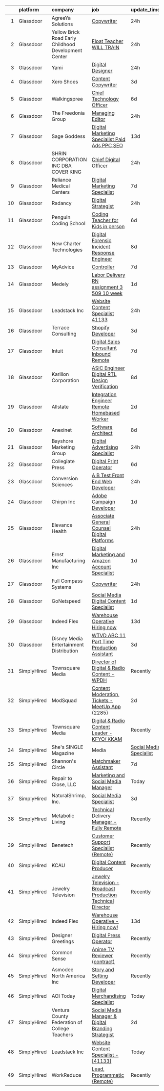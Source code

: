 

|    | platform    | company                                              | job                                                                                                                                                                                                                                                                                                                                                                                                                                                                                                                                                                                                                                                                                                                                                                                                                                                                                                                                                                                                                                                                                                                                                                                                                                                                                                                                                                                                                                                                                                                                                                                                    | update_time   | location             |
|---:|:------------|:-----------------------------------------------------|:-------------------------------------------------------------------------------------------------------------------------------------------------------------------------------------------------------------------------------------------------------------------------------------------------------------------------------------------------------------------------------------------------------------------------------------------------------------------------------------------------------------------------------------------------------------------------------------------------------------------------------------------------------------------------------------------------------------------------------------------------------------------------------------------------------------------------------------------------------------------------------------------------------------------------------------------------------------------------------------------------------------------------------------------------------------------------------------------------------------------------------------------------------------------------------------------------------------------------------------------------------------------------------------------------------------------------------------------------------------------------------------------------------------------------------------------------------------------------------------------------------------------------------------------------------------------------------------------------------|:--------------|:---------------------|
|  1 | Glassdoor   | AgreeYa Solutions                                    | [Copywriter](https://www.glassdoor.com/partner/jobListing.htm?pos=121&ao=1110586&s=58&guid=00000182fd080f789c04bc73ea49ed1b&src=GD_JOB_AD&t=SR&vt=w&ea=1&cs=1_a0425ba8&cb=1662102540747&jobListingId=1008111985196&cpc=8795CF9063CD573D&jrtk=3-0-1gbugg3u4is39801-1gbugg3uni7kr800-bfc1e4d6ce23bd53--6NYlbfkN0Dwb_YIohz4zuU9-hizYTxpAJ9-qZQvsILXUPhgrrTAx2aTkX-g9zvZBk5TzOEmmnX8Rd6ck_gMO2Q5zhTPoN0Vu-Dgd5oyN3LeoCgJ56DNqzBm2J16cpcI3ZksDxOUnHbL7am8lTuwCn9WvP7J_ziuGwDM9gBWAPiSFSI8yLo_i8CFrHRUvRQvBz-irOv2MrDqtI3Xnfyvk8sJx6uA7v-5VAzY3iKfmkBp0cwnqVXeg4EtzfnwIqbFZwI85bnxXkgE4bzsJkp9E7YjhD6n4mOAUgTGM6U9Z_Y7Oe5f14MXNrqCpf-PkHMc0G_Q-5BNw7lReNkjXTauNTPjEhe-fjGa8DdSaHKkK3LlilfuBV6GyLQd8wmg4JUFR-lBiS7T2svHlbI3adBd7GOj9aCmpaJjsNAwS4LQJ-EEnxSLVKxg8VGy3glGNABgw7ENORbTWKhMtR_ugVO359_IpMEZTEJoroyvNoo85iZRtr1HH_MyzuBN8bWaQyXEvyHpnzmoeC-0XJ26UQsrEA%3D%3D)                                                                                                                                                                                                                                                                                                                                                                                                                                                                                                                                                                                                                                                                                                                                      | 24h           | Remote               |
|  2 | Glassdoor   | Yellow Brick Road Early Childhood Development Center | [Float Teacher   WILL TRAIN](https://www.glassdoor.com/partner/jobListing.htm?pos=124&ao=1110586&s=58&guid=00000182fd080f789c04bc73ea49ed1b&src=GD_JOB_AD&t=SR&vt=w&ea=1&cs=1_eb7be7c5&cb=1662102540747&jobListingId=1008112036753&cpc=85DB4C1C8FC4A2A3&jrtk=3-0-1gbugg3u4is39801-1gbugg3uni7kr800-a6b8eeb5c04bc014--6NYlbfkN0By894bYVAw3DJzQQDPgRjK5Y_hEQFS4SfYbfsAwMxwifQX75rRzw6udNakydwDPooslKe5GKpcZSGFdE8b3TvKtoaxaYqnrtSutoLMiI_1aJfshiMK6f0TZssjfrepMFxpRdOqjc3EfHgjP0lAUz5Yrsh7EobPAli7G3ZIvfFEJwUkRgz8cUtQ0kH85J3CAVEmfl1j6E1x_7W6DLx-TnRf7SRyIPv3cFdfQmkYQpGSYCUBr02kwMROefF7g4krlZfz_ICXj1FMNDBrC0YwGV2Bff8JNo1VfxavayVsn585G8pSQut_N_psTRqnShhwDxA0viG1xxef40ZK6l6FMi10fSFjEkgd8WI-xzuAoCDlrYX0rWfI-i1NwY_4z2lKXbJvS-ooMZjVblrXAzNwr_NTBA2MQUBTM4TaliIdgS1dlotJCAxjft1I9c3ptFBXu2Rf_-ZyukKzoBdp9BQJTugi_gjE4A-jSWuGXXLjVaFXs9Xm2FiLyq6ZCwdGRIz-aZRDq3EdWPvn3w%3D%3D)                                                                                                                                                                                                                                                                                                                                                                                                                                                                                                                                                                                                                                                                                                                      | 24h           | Plymouth, MN         |
|  3 | Glassdoor   | Yami                                                 | [Digital Designer](https://www.glassdoor.com/partner/jobListing.htm?pos=115&ao=1110586&s=58&guid=00000182fd080f789c04bc73ea49ed1b&src=GD_JOB_AD&t=SR&vt=w&ea=1&cs=1_315a5521&cb=1662102540746&jobListingId=1008111863173&cpc=F793441F64F6F721&jrtk=3-0-1gbugg3u4is39801-1gbugg3uni7kr800-8302dfe21c891ddb--6NYlbfkN0DsBOlmEAMqZtav1V1WKZO3RUElpafjggtWvxyDQ3xFSqf_F-uFbbl6KeHhRc4y2_l72vxkcXTsGFZuAmmB5B9yHiRDJu8FUBV7ALFcyQZlqaMtQa6r5N0m8N7Yf-49t9kofJq-UvXumNUaGmn4LoU8N-LcHLqocpbXXWthDyIx0G2u5HKDm5Uxy_QRDWCsAuLm25IAQbZtDg3H9SinPwJyDFEX21fjxWWcXBHHSFt3QzZt-UBXH_nLl-JEMsUwxEy-P8bFq4iJ4sQs4UoFcOmDnEmXOkxhNQq11kl_uVAHiPnVKTO8h9EAWKQLK6LDILUavCGzUyoHk7vQVB85TrPhkQuHTh5_agjJXcy_fPdAi7mCv9svjYE8lU1ncahhuXQNdAZIJh8AeDTkOqnQSQMflfmO9CJbFL788nBk6qw1rDoUkCm6KvVtw_0Sy6gtDX8ljvZgEP_5_qlm2t64De5SlaoMMbxMChAi0LF1KfaDGaOqh7moVfjhH945YW7NcFoOlG5QVpF0qQ%3D%3D)                                                                                                                                                                                                                                                                                                                                                                                                                                                                                                                                                                                                                                                                                                                                | 24h           | Brea, CA             |
|  4 | Glassdoor   | Xero Shoes                                           | [Content Copywriter](https://www.glassdoor.com/partner/jobListing.htm?pos=114&ao=1110586&s=58&guid=00000182fd080f789c04bc73ea49ed1b&src=GD_JOB_AD&t=SR&vt=w&ea=1&cs=1_d4876843&cb=1662102540746&jobListingId=1008100981356&cpc=55FC80EBF760BBE8&jrtk=3-0-1gbugg3u4is39801-1gbugg3uni7kr800-2e8931fcb8c85bf3--6NYlbfkN0DzynapvrCObED1EqteACv0p0CMWqlGToqUPIkEagEWSJjXCKhuoP4RUKWph9_SIz0NS_Y-1E56FL6Hqm-N9axftRSr6TNv8hz7IVsPzDffopyuAd9jnvIKmrEtKzDpmJPjAobCGQWhoGN9YY0C4mhVouKMYS6HC_KV8rYrV45GrvTGLSePUOhq2uwZohN8961kAuQCsZFGo5a4twAe92iPJK_qhrwkw8tt8yrxIzkYb99fMTrqxprDicl6etXfJj9hInzxBY85FcniCQPiyRYGRg8XxZ4W3YlGz6RkmyZ_FpZToPn5WQRP7ZaM8fcpZuab1uunUBLg2jW2QgCq3hjE2_Ye0Kq4OVkhj9dWzJFsrcBs9UqhboaxO9DhHhQuws-xCCglXHh0RrPFL8cQt-TVAeZI6tXtnFDL6zupGEl0IwUeTl679BacEm1NumyuHRhrOFVkL-ytH4vAcDc3786ZddGGyiKyI_9LbkNii4Fc694jk7P_jbjn1N_nPZHGtwI%3D)                                                                                                                                                                                                                                                                                                                                                                                                                                                                                                                                                                                                                                                                                                                                            | 3d            | Broomfield, CO       |
|  5 | Glassdoor   | Walkingspree                                         | [Chief Technology Officer](https://www.glassdoor.com/partner/jobListing.htm?pos=129&ao=1110586&s=58&guid=00000182fd080f789c04bc73ea49ed1b&src=GD_JOB_AD&t=SR&vt=w&ea=1&cs=1_9a65e042&cb=1662102540748&jobListingId=1008097427704&cpc=92BEE8AC7E71C1CB&jrtk=3-0-1gbugg3u4is39801-1gbugg3uni7kr800-ed5b6f73a6f997b5--6NYlbfkN0DELqFn6ZfFqS5tNg1I3NXpWOpMQrFl_SMbeb9p1pHmisUeHEhK_8267fZY4yR1HIP6wLUmi5k81d8KDAp46eEZeVilXpo23PU5_N_2k-8qHeUYcz-F5Ib7zzLYWqZl-8Df_TFjifBuKdoAUPHerG5GCkfMsdzUf6GCqafBITwGzqVl42IJQTfaSQGAHSa1jqaONK6GD1-ZX7u1rYkg5BqaLXjT7VDuGrFxoW9pcx_wrVv5PTpngv8xIO2a_b81fFekHjp4nx-CIJ_P6dkUHMw4T3WfaJYE6cLWHoqcaBYLOmAl10CI_dk48q1Z8Kgc56rinjKtikpREp-R84tU49WeVs82dAmUCXd4ugoNllkNEg4sEvwTOBCZ4zqfdFSGWyMq7CLJqHa74lJtsOJbkspJ9Rs4qzcq4MrfJlpMfOy4ze52Xwxx2qY9gG2pBPOUk3Fg6CNJis7WcQLGHA7YTAzyo78NRY93WnQZFIkVxLUIKqMUTnbi9DK3SebT8LZQE1hHSMf2DU4XfQ%3D%3D)                                                                                                                                                                                                                                                                                                                                                                                                                                                                                                                                                                                                                                                                                                                        | 6d            | Remote               |
|  6 | Glassdoor   | The Freedonia Group                                  | [Managing Editor](https://www.glassdoor.com/partner/jobListing.htm?pos=117&ao=1110586&s=58&guid=00000182fd080f789c04bc73ea49ed1b&src=GD_JOB_AD&t=SR&vt=w&ea=1&cs=1_17cc8d65&cb=1662102540746&jobListingId=1008110154894&cpc=6A22310A23505C64&jrtk=3-0-1gbugg3u4is39801-1gbugg3uni7kr800-2469ed448799b544--6NYlbfkN0Boiy5u7070AHdCi2IBh6tESCDGV4H_QAF5sEE_4mvsTNDiAYJ02W-E68FrKXeTpfvkRLgBU6X6c4ITGxooWmas_ZRmlArpCzC-dh8lKHw08xRPHDAmPScURmMRN3FyaVvrlxqbUl2e-i_t_1kDAmq5qYdOFScCbz2uLRY-Ia9Whb50dS-8N2GfMGGoAqZtw44NVH5RuOCD8wd5GCqjlBr7ZTk_ILSJIaYda0yqP5WMftHHdwAspLL3S8AXcQkoQmtOMiU2aghdzlMBYTfJgt4wnOgkFfpD5vCj89sKZuKo8SGJTMjptZVsDr5ggkEPJoi6jQRfQUoLjZ5kTbl5qJR9p9SiEWkkFRfLJ65dX38b5CC_ziTzgPkkCf8q0dZf531e0buKxGL2rOLdYL_jNjtw-MM2wIPi-V05R4Ei-bOGbvr32SCFcvHU4DlUZ-cQwVRIvAb7xA2KY2fKU3G7fYKZ1vN06yjqW6BE2x-DYFxHOK6S3WLDEnyjT7h4Bkfgyw0%3D)                                                                                                                                                                                                                                                                                                                                                                                                                                                                                                                                                                                                                                                                                                                                               | 24h           | Remote               |
|  7 | Glassdoor   | Sage Goddess                                         | [Digital Marketing Specialist  Paid Ads  PPC   SEO ](https://www.glassdoor.com/partner/jobListing.htm?pos=119&ao=1110586&s=58&guid=00000182fd080f789c04bc73ea49ed1b&src=GD_JOB_AD&t=SR&vt=w&ea=1&cs=1_2b43a4cd&cb=1662102540747&jobListingId=1008081485276&cpc=B576E40E3A51D23B&jrtk=3-0-1gbugg3u4is39801-1gbugg3uni7kr800-c4c155eb5b43f972--6NYlbfkN0BBGG9LMNqL16EzDx9S3nKk4b6IwprgSJginr0DZD_oW5yEAmn-tqn_TBC8a3Capv_BTU2ewMxeEz_INSIr_8pVBDIxhPBXR7NB5vTlQgtbdpaj_DghusF1Uk1m_WVaQ-_sF6AdV652fbnU5tqHzJTCUPS0CvLKMSW1VTif_phVFsYMlZqJQ9ITtWLezfREZaZ4RrbP_bd24VutTy0Iql_hVwGjOL_F8itZrgFGt1_W1o2U4cTuaL1PwmXHWDdB4H2e4wqpM_3rpA4GGpgAjVCzbrMBbQTYP8kNWp8ElFstDXd5a4h-9tJvEINbWn-bI2rjuCcDibaeS0i1vytlxxde9g5AqS5jAeROQyeuP-eDm5SUyeZQu0G0jwxYG4fJ-XoYLTBpiKJEr2Zx0ei_kt4zD_SBcM4J1IxKuFLpZlcNXcq0o4fB2qtrXa5GWzNUElVKM1f2OAk8_tVNKSBA2rXltYl8lvwDvVb7m1aXpFc2hBzb4fX9TWc9fNfoUcyGi6szaVZKzx6ddV_TVDOJFM9GXc245O6B5poCCGd4nZCuUg%3D%3D)                                                                                                                                                                                                                                                                                                                                                                                                                                                                                                                                                                                                                                                              | 13d           | Los Angeles, CA      |
|  8 | Glassdoor   | SHRIN CORPORATION INC DBA COVER KING                 | [Chief Digital Officer](https://www.glassdoor.com/partner/jobListing.htm?pos=123&ao=1110586&s=58&guid=00000182fd080f789c04bc73ea49ed1b&src=GD_JOB_AD&t=SR&vt=w&ea=1&cs=1_971f1010&cb=1662102540747&jobListingId=1008111172686&cpc=B576E40E3A51D23B&jrtk=3-0-1gbugg3u4is39801-1gbugg3uni7kr800-b4367db80201a7a2--6NYlbfkN0BHIfC1zsKGIu0R3teaIu8liT7fbRNLaQeDQfcPJweUKxynNxS1I3QAM6jCCHyGkAQHu0Vc41QEMgKfqE0TEt7HAzKhdJfdWP7oBcHhmT40mFUcmC_codDryQSqgvOSeuthu3-R2xEGvVjo8YNHfBWMEaD8YcQh_W5jtN0kg_lZOU6Nm7D_YpWUM_DCbi8fsMtxhgEGJkrlLDaxajtVDuFQ6BHhaCVP6QoeKyqCY3g6g7rgXpkuj2U7wLvF3YW074QvMerglrzbpIIfnnyp4OqJZMk4gJjXu4wx5-m0K9HT7DeZ1UuEVJGVbzMP91Sw9UeQcVXNKzHzfdCyhK65AmFMkODhtqkIpRC45j4Ua4T2ab4MB-FUnC3_UMJuQQfw4yTJtsAh2r56c7gPlwvPhQGIy09b_8VChU5BiykTfZVyoTWVHma8SOLwnIdNupMzUUDtuBpgg4yk_fhvHr7vL8SPat71IoR7iEfN0x2dG2xdzSJAaWGNWpME-BYdXN_ZYVnk-ZrEGM5Nxw%3D%3D)                                                                                                                                                                                                                                                                                                                                                                                                                                                                                                                                                                                                                                                                                                                           | 24h           | Anaheim, CA          |
|  9 | Glassdoor   | Reliance Medical Centers                             | [Digital Marketing Specialist](https://www.glassdoor.com/partner/jobListing.htm?pos=103&ao=1110586&s=58&guid=00000182fd080f789c04bc73ea49ed1b&src=GD_JOB_AD&t=SR&vt=w&cs=1_8cd54815&cb=1662102540744&jobListingId=1008094073796&cpc=659D999B9DA47B31&jrtk=3-0-1gbugg3u4is39801-1gbugg3uni7kr800-940f9dd6b9674897--6NYlbfkN0BLyXcTlWxUxQOk_XmjG2afIvtkRk6viKwdaBPwoo2AagVLE355JI5PdGUS83DhclMJ2JzSJe1Blii09WeV6f9sDbAmAPHuU9SELpqPXURxdZrNOMU9Jr3NbMMjYvzblkIAUsf9HQOmp1bVoLN0xAKMjz_pJQhH9fd2Gbs0Ee97yYA2ZlxzxB43iWtHwAE8bITbCUMrZfujD2CoDjfwi7oB9mOm2JSoij0P4WQYb-l2j6sR_l-WRutbxToYH8sLcSiqZlQ1j0s_WimO628sxMldx-K3dyuk_n7GurM-V94FbCA1MLK-r9HgQsQEnXH3-IpWQWTZif8JP3iSFlY8Knu_mZKL5BeBOxDj1MRof-HgW-rXzZU38m8lR7dEtfyClJWUH5jliI0nGEJVwWY8UDo1MSRxkvGrL0yMhw-pZoEmMFOQMuM35CXQCqFjjVP_Xw0JIlg3a7ZEn4IDsfztQbD6KblWqfkGeLaFyUn9d1o9zuUhxfIz9uMEJndPCtbh4vFmlngazRPMmt13TySYLnGP)                                                                                                                                                                                                                                                                                                                                                                                                                                                                                                                                                                                                                                                                                                                     | 7d            | Lakeland, FL         |
| 10 | Glassdoor   | Radancy                                              | [Digital Strategist](https://www.glassdoor.com/partner/jobListing.htm?pos=106&ao=1110586&s=58&guid=00000182fd080f789c04bc73ea49ed1b&src=GD_JOB_AD&t=SR&vt=w&cs=1_f756c78c&cb=1662102540745&jobListingId=1008111257332&cpc=66EACBD3E279A8FF&jrtk=3-0-1gbugg3u4is39801-1gbugg3uni7kr800-a54ab73acdceee37--6NYlbfkN0BmBivckoKIwb-7nkAIiT2NR1int7Qkje2fhghJUHqGcB2ippwtuDGZNOkv9I1xZQTHepmxzy1NcyUcTuVpnx0kJwIjzI_DeSMEHNoZJKDE4RnY78szV8Nl41B2QfAXkD-JY4gtvCqIL4x2kdqugOgmDXv0ghmLfOqIeKbhzhI4w1bmosP8-DIvC_bxK3RRppxnwT4ttWkx9ggERzMrSeAJjSmw6SPx9af-CxwG-KpXnotLJmzZYfzql9aQuXuQC3yZSDTDSpdJ8EiZDZspAd4x2hp1hB0lOKMxh4z3-8UDptxuWoKYimG7S1BSJ9RdCNImO-IG7uN25QyWQDpWKTbYfAuQgWfbHtak9yRw6Dz92d3CRyLQFHB3yyokkCZNAof7-g_aBmVGeclOBtXV5V7HIL3ayRdDOUhNisFUmA8QipwxPI8KYvW_6BilnepREzYpYo3LttcR2g%3D%3D)                                                                                                                                                                                                                                                                                                                                                                                                                                                                                                                                                                                                                                                                                                                                                                                                   | 24h           | Chicago, IL          |
| 11 | Glassdoor   | Penguin Coding School                                | [Coding Teacher for Kids  in person ](https://www.glassdoor.com/partner/jobListing.htm?pos=110&ao=1110586&s=58&guid=00000182fd080f789c04bc73ea49ed1b&src=GD_JOB_AD&t=SR&vt=w&ea=1&cs=1_47ab7bf9&cb=1662102540745&jobListingId=1008097474273&cpc=7914D502DECE078E&jrtk=3-0-1gbugg3u4is39801-1gbugg3uni7kr800-6ef49b981efecd57--6NYlbfkN0AmS8dnuKjqksGi4V8cvfghiD98IhyB29TSueyfKOebNYELs5Iuxlm98st8uZwfFlwwH4XccqPctYWk49EGj6qKew00Q6nD51hllGSAjhIkiIUhoCo0fKq-bKKIGE8CtGU9XMCoO3kCGClMaZ25ONRTfzMP05wO8pfJwdlbh1SEaqkJCz2SQ3IJ7s08QF0SHvsSNvuIA65orNXOdCCTeZXlxA312s6BnkgjVt71PyqMH9kQhsP3B-1W4TKMRzC5-AqoeYep6gPShjsW6Or2mkTXZi5hkoH6d4QMx7-VwbjO8CM60tpxC0jVpypPbSZOnv59bbRFFLLZOGAVZiHw6sVovaJTQRKJ7uZ_kRRWV2gc9h0zAgtT6JxdpVpjFv2mPkHbRTHZ7hDeVTTEcA1cCbBeIJRbz8wyxRNT5p6Opl0-CW4TW6GsqSUyVQhHQxNFX_PSphHi8-NnvWsLmtDjFn1ur3lHwyiCFCE3a0ZU2cgdVrU-tCXRmKhrw1NmHaxgbf5RUujOu5wjXg%3D%3D)                                                                                                                                                                                                                                                                                                                                                                                                                                                                                                                                                                                                                                                                                                             | 6d            | Lexington, MA        |
| 12 | Glassdoor   | New Charter Technologies                             | [Digital Forensic Incident Response Engineer](https://www.glassdoor.com/partner/jobListing.htm?pos=113&ao=1110586&s=58&guid=00000182fd080f789c04bc73ea49ed1b&src=GD_JOB_AD&t=SR&vt=w&ea=1&cs=1_ff5b048b&cb=1662102540746&jobListingId=1008091319406&cpc=14D5209370AEC984&jrtk=3-0-1gbugg3u4is39801-1gbugg3uni7kr800-6aa5906be0f8f624--6NYlbfkN0DeXU0vMxLyKhfauY-dgUBa_3v1DHLtGGo4EP_Dl8CiYxWmGmi2SrY37XIIiQl75TKZbmZ4Mh0xQFpR1fxCa6CQh_S75r4gZDoE6e6XijUVOxzRt6_tXqRiQpJr2ta1ZFZa6zqYTw5J5qMtm38dBBTLurZxyWHq4ASPp9I1gaofBSnzg-GtfE7yv00iLvPY-3jAslfUGMGP4xCvBs4qrhrfR7KyH-z6QRldJezkIlDdWWdmirFQbA1BmL_0utr8ECrbmkMJr2PV3ki4mEVFMWW177-ZQau_iS4XstBcPI8GlgRJtQIjkC3wfTL11cA83nFpgZdOz3xb4piBzxmj3mfqDp4QQac6jrL6lPtRj6KMOwQB8ZumLJBi8gn91u3IL-xByZQv7krrx-4zv7lFBX_btrwMXTOFS7Gm5Y3wZBHwhuAN5y1xyQlbquU7kXsAhzV0nMrvaUoc7iDSHtRb2IDhi6RAMmoEokxxiZuSLm1FjHhLZZKSB10eQLPNFfiy5u40IssWirzcdMtl7dbKrfCGe-4CxsR2kOJqz1qV_DSivQ%3D%3D)                                                                                                                                                                                                                                                                                                                                                                                                                                                                                                                                                                                                                                                                     | 8d            | Remote               |
| 13 | Glassdoor   | MyAdvice                                             | [Controller](https://www.glassdoor.com/partner/jobListing.htm?pos=108&ao=1110586&s=58&guid=00000182fd080f789c04bc73ea49ed1b&src=GD_JOB_AD&t=SR&vt=w&cs=1_b90ebb3d&cb=1662102540745&jobListingId=1008095486836&cpc=AED165184C5D3F86&jrtk=3-0-1gbugg3u4is39801-1gbugg3uni7kr800-3ffa909b288a8952--6NYlbfkN0CgBgcxuOwrlzWFp0xvOgllyDb1Hw7UsKEX_IsXppgvM9lzgxOvnbVv6_b-D3vIoX7PjMp27YoELY4U8S4AE4L8Je7_QZNDML5K9Xdrxk0FONcDwO4Q30aSxu6Bk28RVDpKuX2nh8T82NFS0zdE0oUTqTpTX6Xd4cjDMPP41Zgkm2Wv2SHi-JIBIDj7Y_hNKnb0_MRAsMNHRGj0SYRdOzrBsHP4iPNSYw-TMQrvIzDtikccyWOOnIUjTSvYV9Uy4GeGuNSmyjpBB_2bCozWbn-_itZIxaYWYDiofF5IZBxHMwQkFnqbnv33xJIE12WoPnnBLW30LeUlIu-UCXVd-cyFsIv7Ti7OTAVw9Z6OQKhwGNhW4N8JOZJBzAo1f7BTBaBVq0qHN9Wo7yj5rO-5s7AILBtntR1BJhf4uYU6bODsrR0mWjX42n74yrt5w24BO7Y%3D)                                                                                                                                                                                                                                                                                                                                                                                                                                                                                                                                                                                                                                                                                                                                                                                                                         | 7d            | Lehi, UT             |
| 14 | Glassdoor   | Medely                                               | [Labor   Delivery RN assignment  3 509 10 week](https://www.glassdoor.com/partner/jobListing.htm?pos=122&ao=1110586&s=58&guid=00000182fd080f789c04bc73ea49ed1b&src=GD_JOB_AD&t=SR&vt=w&cs=1_6f1dcb4f&cb=1662102540747&jobListingId=1008105600563&cpc=49EF9B0E24065819&jrtk=3-0-1gbugg3u4is39801-1gbugg3uni7kr800-83de9cffd37ecd61--6NYlbfkN0ACukSxGF2_NdOysT3aMhAHK4WO_w6Vhqdnkws-TCRQWeOK3HTnaMPZLV4N5O0ymZMdrrTKFDfj9CGWujqXQl9NloozhdAViej08fxj9iloUALyiXzDv2ctmhEnBuWJmgyUtS8o5LJwNIrIvRn152wo2bhEEZQ3orThFRHi__Vo_0KvNiYAznvfHSMqCanAOZzb3yL2EV-qqvwiLZ0wXk1gHbW1XgvTP8zSye81wl7HeriZo0nA96ojXy-CejbPDtPTyszvjW52eCs8vOsXjaj94fRqrR4-E71zmstiO2DP9OkfFpC0RHdnY_s3ZIkVSX66IaO9wofVHsZq1lPSMhYjIl-SHSpmhlprQ1q_crIwH69uceObAJxKKvQYUqNlnupm66O8VE8lGUK9WA7r89kaRszIJ_TAD6QbRhrO4EorPHygrjYLmu__L80A3oaDWRC8xxBtz49oMwug5bI21WgcnyvG1tfiPRKV_po1FwC2VRV0bT2-7Kprk7yY3A0HSbMLV3CvQwfQ2O3CXA3q9LnlrwZLLvEg1DgaSvF7x46lMKoJN7mtwCrC)                                                                                                                                                                                                                                                                                                                                                                                                                                                                                                                                                                                                                                                                    | 1d            | Mission Viejo, CA    |
| 15 | Glassdoor   | Leadstack Inc                                        | [Website Content Specialist    41133 ](https://www.glassdoor.com/partner/jobListing.htm?pos=130&ao=1110586&s=58&guid=00000182fd080f789c04bc73ea49ed1b&src=GD_JOB_AD&t=SR&vt=w&ea=1&cs=1_fce742ab&cb=1662102540748&jobListingId=1008112067662&cpc=AC285F3A3ECA6BB0&jrtk=3-0-1gbugg3u4is39801-1gbugg3uni7kr800-3493d7e12e043554--6NYlbfkN0AN1DXOJ3XjvJpsorCLbwBX67_Zmbno95PICvIB5GJH13XHFuyYrum6AmNcT9_RMPP_SoGP3YnB7plU5Veb58HqAvZikM-_mVT3uxGYfoeMgIupBYp2CiswyGUqkIYTNdfNtJAeZaLJ4fLxgbqDxMivlBcw-PO6Zr8Kt4kdmF_IsfbNedMGiG1HXXrswvGUVRs8_k3ySMmVauFoXEF2gX1DpBToe9gyoQm5QYdUVB69zajfqx0tKRa0OiMS057sVU8iA-wqPcltq-ucjkMBogrz8TYtkcMHn-yArYwXFANPf9VtUdlXN_dtdYSK9TY06ZkBXBCNxCpTM2qD2jY1qPUi8EQUBeSp6904cVJHtH3_AfZOKQn0wZVQoGNNthHf5rSE1hr0jAsL4hb-ps8jpjKc3fYB8sn7RQb5W4s6DgZeBRpLxenNeOUOpR9hXhDegQUOb6GjoXdNoyScgH5w127VNOlBQCuyU2YPj8JQEv91_fuK1q5Uu5qEXZJ0F9nCVuQ%3D)                                                                                                                                                                                                                                                                                                                                                                                                                                                                                                                                                                                                                                                                                                                          | 24h           | Remote               |
| 16 | Glassdoor   | Terrace Consulting                                   | [Shopify Developer](https://www.glassdoor.com/partner/jobListing.htm?pos=112&ao=1110586&s=58&guid=00000182fd080f789c04bc73ea49ed1b&src=GD_JOB_AD&t=SR&vt=w&ea=1&cs=1_898bf6ef&cb=1662102540746&jobListingId=1008101721092&cpc=DFCAFF9DFE7B86C3&jrtk=3-0-1gbugg3u4is39801-1gbugg3uni7kr800-9f29e0d3a1872182--6NYlbfkN0DiwaVD3HiDYB5250xOpg-Chrdpscpx_0ux8G7tjQr9ZW7ZRarYWVvWdWz6VODf_1VYyeIjCJXzPYyagJjeNMgXvSPMkGy5xPvCVxvFHbBpWpAuatX2WgenRMHZdvfRrOXErWNmRHNKK4oxsTOiyeCeMpXp6RcH5eC5V3s3utmEfvTgF5XJaxtX6dIVD04Lhv_031BoViMjZCWa9Mca41STZExsmrlCOyD0zxMuBg8k9WT5NpMPGLxG1fMrki-kbBJ4noLAqE4va6yzHiP2wNQDoKeLYmQJy07Ak4YqoVijy_qi4pO6wjGzcMz9SGKGk1NAPTbql4KDTqxvQFEUnCXABLoYuT001aj0YwvveXHI98pjpd8HA5_KEwwBSilEpBOb8XuSffdX0f64Kezvas5VrJpABCWwqmVMtrODaMNtLMhHan4de43AN4fOb8RjDAct8bCSHJCtbHOTUZhgcDZ-IqOIB_KgudelcxOK_2rdDm5dV4-FcC2m)                                                                                                                                                                                                                                                                                                                                                                                                                                                                                                                                                                                                                                                                                                                                                           | 3d            | Remote               |
| 17 | Glassdoor   | Intuit                                               | [Digital Sales Consultant  Inbound  Remote ](https://www.glassdoor.com/partner/jobListing.htm?pos=127&ao=1110586&s=58&guid=00000182fd080f789c04bc73ea49ed1b&src=GD_JOB_AD&t=SR&vt=w&cs=1_545438ca&cb=1662102540747&jobListingId=1008093966366&cpc=C17E88BEEFAF6676&jrtk=3-0-1gbugg3u4is39801-1gbugg3uni7kr800-f3a6125b6a6f09f4--6NYlbfkN0ClvsRMZZYbWkncYKklQZhomgGvtzxN2NDL0Yep_oEtFRDJoE2vltud_ilHEvzkHq3uc3pbI1sweSv51ZXWDFNl1gTqNensBfGNP_B0x-BS9hUmIIT_BS7lfFZ368wfvLigs5JRFYteya1bNOLYgqg96JNWbHSrFweRSHk5U8Ex_3eh5XlLlrq8K8w7vCQeShydaxG41PtIZ6j5qx0laOB-PjVuLYk3cz_eUv_2ZyCYj6VsMd24IzSRpZS5OuJ8G0ANqtLfkZkd-3kMMzIORnXqKJu7PtUyfcxDg5CryROVYDanSOJd1k5dnFljzSzXP4VgCM76HdQUnYimOkwIEojz_cmkGkXYtECnL8FN06j1kakTA_1lSIRujCjA9QlGFZmT2dupvqwE8tFlji8ApJyTphnLTFHPi1ojt6N8hXtppuqbHMN7PRAftByt4OXiXaqy8zV0iGos-w%3D%3D)                                                                                                                                                                                                                                                                                                                                                                                                                                                                                                                                                                                                                                                                                                                                                                           | 7d            | Salt Lake City, UT   |
| 18 | Glassdoor   | Karillon Corporation                                 | [ASIC Engineer  Digital RTL Design   Verification](https://www.glassdoor.com/partner/jobListing.htm?pos=101&ao=1110586&s=58&guid=00000182fd080f789c04bc73ea49ed1b&src=GD_JOB_AD&t=SR&vt=w&ea=1&cs=1_0b7bec49&cb=1662102540744&jobListingId=1008091405873&cpc=158E90BD3D0C2A81&jrtk=3-0-1gbugg3u4is39801-1gbugg3uni7kr800-76839cfd85daee49--6NYlbfkN0DLWr0FuvwmpNY589ecXM0wpB-l41nBtAe9mv-PvJGiqZ7MObddlQyzb80qxkglBha32-Vruh-GzGkf09gAJ9z316kMRlKGS1sptdD18k6gUWWCdOSqjETayDNgmvKjpER8STPwZHBObuaehj95hvVxw4hwbu0dtItLs96Qjqp-3cGPeC8wV80BVonMQy5gfCuTTYB-UYZYKNp6wdPVvVqqU173rQWWX6kSf8qq5q6vZzQ9HDOJ6YCZaQ-FZHWV4DAOFvfPgOoN-6o6lTyobhYrKuaNG8jXWvvMptQfAFOhOZ5pyCBCJx-yQ0BTerghCu09x1oqDBcotIjOrBkKTEaQf8yAIdkWMQw7Ys7YWZ5YtWCB7FW4lGod8FY0wGh1Nv21EHS72_fya_PTGiBDSVE_t3EZnpFsPw5O6VDeJdE1HZl9q-utdw4OlcAo66LSEoHADv4pxaIWI-AmWEXTTtgG_S-bKX0hx-QHVMpQM9bqX7_RyLbA47Ftqz5kZ7djx3Yv3sL05AkPrB9bWKPosFkV0C0xyhpj7So%3D)                                                                                                                                                                                                                                                                                                                                                                                                                                                                                                                                                                                                                                                                              | 8d            | Remote               |
| 19 | Glassdoor   | Allstate                                             | [Integration Engineer    Remote Homebased Worker ](https://www.glassdoor.com/partner/jobListing.htm?pos=126&ao=1110586&s=58&guid=00000182fd080f789c04bc73ea49ed1b&src=GD_JOB_AD&t=SR&vt=w&cs=1_e307f630&cb=1662102540747&jobListingId=1008104553716&cpc=334ABAF5D42DC775&jrtk=3-0-1gbugg3u4is39801-1gbugg3uni7kr800-28ee62b21341b103--6NYlbfkN0BLH0BMQoDn-yw6Urt952hBm1JLFZ7WpBxND2cMIOjOqbFVk94wXfJol2fCSe2VsLzS4U9HTwnV1pMCYt4hW9_CaxxNcQi8A_IUZQ3n7n3DjU25fRvgLNJug6023kCtX0iKZvmJe23x_Sqci0Vmc8ZWsLSScJwXO4Z_1zW_d1cZ7_VQ1k4Fcv3LnNDZlfeDI3Ktq4rgcISK9MF-WXFRpo-PImGdwkSzi_kEO6c6s-_WuIuGqkxS8vIbyrLppJsuBbXtg8_UAQGeouzP11ULo6btWU_6cqVmpIOP5ywz71ebrCGMowmS6356Fet408BLKr3NpWokvJE53q6WyzhGiPmR4_BnZUg9vRXdFaF6apja0X4ZmSKo7ghBPWoMnRvIwgk0UoKmi3VCZyk29POJzeeQyY7H5y7mIYuzJdttnIPTN7U8_AqnGNhVgUDYNajCjBvdXeXEgaxZhxsJ7XN4bdmMDBPoIWNLAPEMSqBrO1kQNDlCr8bB09Py3MOtdnSEXlG6lYGJL4i2Hotk9_A0d3C-noHH9yoHBz-U64BabBUjbTTRT0R5bw3QShlT5MCAmzHjQqdRmbckE40pkFe1t-WDNkyvR6OgINDUgPIzucSm0NHD8i0qsCwNCwVareOX36BwwDqIskwMhekvL-OH10TmGDo65KnBySwKC6fp_vgd8kkpCZUIYkSNyCU84ffLdMQLOY8zlsG4tKO1ARKDDG4rLXzfHAiMpb0--TYTVwxGoxMg6U4iFEtfHmTSETF4GdS6tZK1NA3W-R67_sYNsGwbYxcMyBzluWRWp0mmYUAX7eXgXvDbvKhYd0OfWkPZLISYv916Aqwwi6lf1j5GER4m8OZtDOTQi5yorehCc0tyX8211csNTNy7yA-cxK3iWrR8_wGxbGUcwtpXHB0xLTz1HIwgqd9sKS0Gg9p_nfYNwzqSNx2qzVZp4xjzsanL461mBajLya0a6LXLpWXETvxO2twIDIQvHCQD-Ehd9UNBPjHyp2FwblwiLsQAHoi7kxdWnSmY2IVTq5Bc1y4vUb3cf-La4erqlFWGQWhvPCN0t4oV9uGpQkP4FO96CBegt3B1QgGd9154qkPZmUBgMabLoGBl0sV_b6YlLysZFzmCyOEYtsnoYN2ebtuw0ddCobzRzHKKgIf1oWCh5WjiF8v_4eRJUZSu_RIhSc9mAO6K36S54hERskwk) | 2d            | Remote               |
| 20 | Glassdoor   | Anexinet                                             | [Software Architect](https://www.glassdoor.com/partner/jobListing.htm?pos=125&ao=1110586&s=58&guid=00000182fd080f789c04bc73ea49ed1b&src=GD_JOB_AD&t=SR&vt=w&ea=1&cs=1_0796cf39&cb=1662102540747&jobListingId=1008091366429&cpc=FD56AAAF1899B499&jrtk=3-0-1gbugg3u4is39801-1gbugg3uni7kr800-8ca810ef0c395397--6NYlbfkN0A-n775AbiXeR11E4AqA0fRxoS7oOcQ842kMoxjVo0Svnl58Oul4IWLkkkNtBOl5ccXcC1MX5YeKzqvHS755oSWkXq7Ol1l72HlSTcrUeecYefirs4qqDeaZKelyxmLU6ll2zEB0eYdc0edDl7Klh717EnQLekKT4DKnHb843hpPbvRsOhQBps8bwM8JDnfYmu8t4s-Zf50emKxgGIbB-Lb4eNFSwirbNwQEHb48fx1ZMICM9ivno44fZmL848wqDIfm_gvqJC8s-9RFgnhqQpllNL56CFt0Xd_MyIs9L9ReUL1_oshgxpA6LgUR_1dctAeicHXKm58sfqjXgbf7ALgOB74Kn12RYQR03Y4KB29IsbG0ecZZYGyDyexVTEhO5-qRImlyToE8iXIiCMeV7S4fwTHYHAPDDwByX3vLOBKl4Vcv3wk5vPdoChDdkyywDrveo47gYt53JQg20tB_XO3vdJs7DilW6Yi7K3xvwzEe7_kPGilce2AASGdayPCnVQ%3D)                                                                                                                                                                                                                                                                                                                                                                                                                                                                                                                                                                                                                                                                                                                                            | 8d            | Remote               |
| 21 | Glassdoor   | Bayshore Marketing Group                             | [Digital Advertising Specialist](https://www.glassdoor.com/partner/jobListing.htm?pos=109&ao=1110586&s=58&guid=00000182fd080f789c04bc73ea49ed1b&src=GD_JOB_AD&t=SR&vt=w&ea=1&cs=1_58aeeab4&cb=1662102540745&jobListingId=1008109863174&cpc=0EE938385DA0F52C&jrtk=3-0-1gbugg3u4is39801-1gbugg3uni7kr800-b2787e68f7f93d5b--6NYlbfkN0AksMhtjLqWxd9cqXXicUmf42TCwjFPAgKzYvJynduOJ-SNKAu_YOpzkEm3isbH4YI_jmWKv446F8mPdkA79-p_9cHdESkp2FcQVg_UYfMKitT1ziPiq0q-t9NbfP5nB7M7sOdpR8Go1ZmTcGTj_1eyz2mvxnfSgv7PogelqJJMbnJHlp3s2eC3qPkl-M_O2RYFw6pqlwiZ93g0NSgbtJDrTMqgZ6GzOQrN4JZpwB-m4Wu4dsX9uSh0d8K7ufEKcwu8WPT6m_6Imw5g-Jyog2YixFQmYTdhvWII7kY6ap26zX7nlUEiiNIqdakV37pnO1KwJ25MAoSTIgkog5RF0e53Dh5sgZckVUp0aXHhhzCRpNY2NbMN9qP0T8cyx0dGU3i_qiR_2MAyn689KHC8Hj1AdpvvKHxIAGe_gZPMypz-UsvKMF25bmnJbYX2KtaUvyT0TG4utfOfgbhBQKx-WPFwqNJYJqMwcepds8rU8PE0JQpJMQtUkFSCjdK7JTvXLUjTWjKBHCGU35RU9G737Gi-)                                                                                                                                                                                                                                                                                                                                                                                                                                                                                                                                                                                                                                                                                                              | 24h           | Saint Petersburg, FL |
| 22 | Glassdoor   | Collegiate Press                                     | [Digital Print Operator](https://www.glassdoor.com/partner/jobListing.htm?pos=105&ao=1110586&s=58&guid=00000182fd080f789c04bc73ea49ed1b&src=GD_JOB_AD&t=SR&vt=w&ea=1&cs=1_1d0f4f9a&cb=1662102540745&jobListingId=1008096828418&cpc=0AD3DB1A95BF4639&jrtk=3-0-1gbugg3u4is39801-1gbugg3uni7kr800-8469942a296836a1--6NYlbfkN0CvahHJL5dpwIe5nlYo2UZJB8CTXAEl9vJAxrd3EfdRQTBgSOhxhZ6qQqwlp89b_fVOp2zahC3Y8r2gRuZhOCeraJLrV6SivEWcbvR8cqbqvm-5d_LftNkufUVnEDmouvy3v71qkUzT4c6CSS3tYAXrFQznmu_cHEmIV68QEuxpSJAipxfP2QJoo-OXA81RsUYY-2ZGyt59MiiiTIg3RKlMelqRqaSwsUqUfmdy0se9Ns8vf5J8q0xugaaiK3DMqI_OJC71VMRzxJBL2M8DXBQusT5WxEdGoE7qDmUj5xDrGDL_iFZS4qAHEx7K9NGrbhNuhxMXRleCbBvW4_qFzaTGcqW2_eNVZwTEJzzahpz0zu6aHlhHl1lpsby2YdwXdx_Sl9Mzr-x_ww5052jvHWXE0NVPT28xU9APDn0f1ctXEutFYFLkd3669sxmPcgt9tXh7QkZ4oxRjZ0Ae1Mx_vRzT0t3dE_LKXFPRMM_3RxAxyOhn0-0chdeeOACL-ut93y6IzwIm3xiGA%3D%3D)                                                                                                                                                                                                                                                                                                                                                                                                                                                                                                                                                                                                                                                                                                                          | 6d            | Chestnut Hill, MA    |
| 23 | Glassdoor   | Conversion Sciences                                  | [A B Test Front End Web Developer](https://www.glassdoor.com/partner/jobListing.htm?pos=120&ao=1110586&s=58&guid=00000182fd080f789c04bc73ea49ed1b&src=GD_JOB_AD&t=SR&vt=w&ea=1&cs=1_cc0ffc4b&cb=1662102540747&jobListingId=1008111444581&cpc=3164FDD6030E246B&jrtk=3-0-1gbugg3u4is39801-1gbugg3uni7kr800-d036ca6bd825b244--6NYlbfkN0D0DWK6RjBtmR_ShIcmRhA58LG41kUj_jKaMnLO0mFFhcyBKcVaHqwL944aXPE0JuZxS6ahoSuVn5WyAwlP5ZT2cigE-F3HSb0R1gOTaE3pRdX8ikui2AuyZtKUVXnLrWrUxIe7tGD1709SspTES3ihe-vGcrxBxr9AySscW0QUKmjA_AO7GHHsbdvSSvfYaSIkRT2WU0r10wi_iic_e-TjwsqJY24fKWhXOsq5wn7sYAoQvaOY5ZPgszJhPnyaGHC6faVy_nb5X5K1yDfnzJngtJGkM4Y10OBob951yXeIqlJL6iVx4gMDWQjeqfG_Xma8f9MvJAUTl6mnjhLLhaPqnn1jq7-LSbkHTyu6zOxkeoFvMcjH_i3iBt_v_ZYoS3J-wCdOYW0aVgdhdm9h14rT5rV08zjEhqED6EW6DUmbKRLhY48Gbd1eedrRV5gehPVfFwryV9x5aO82IkUoxowebLidAdJ8-mjrVY2tgDzPSenuAivoULlRK5JSIvWx9G8%3D)                                                                                                                                                                                                                                                                                                                                                                                                                                                                                                                                                                                                                                                                                                                              | 24h           | Remote               |
| 24 | Glassdoor   | Chirpn Inc                                           | [Adobe Campaign Developer](https://www.glassdoor.com/partner/jobListing.htm?pos=111&ao=1110586&s=58&guid=00000182fd080f789c04bc73ea49ed1b&src=GD_JOB_AD&t=SR&vt=w&ea=1&cs=1_754a37fc&cb=1662102540746&jobListingId=1008106126898&cpc=A356F292FF34F670&jrtk=3-0-1gbugg3u4is39801-1gbugg3uni7kr800-49e997573a6d1c82--6NYlbfkN0BsNkmSID8nGrb24tFzGsHrdHxn8LuK-uQuJXLDsKCIFB3Bu-EaBMJyrMRQomhshCB_Vslndu8iAh6XC0fV7xIADHLfyGZZqJhpT-Ro2AwDiW-8V39tBpoxjOu5aMDgzevgfr4FMZkAR6CAv2FdarIASgWWhPbgcBsxgoexrq5H6s34UafEsBe1LNWC4bJ9QTS8fdEpnVPmyVVvCPnHTb5RFRZnaMPeYqI_CY058MPV1KNFFMPkD_edK_UxiUKtS1Ppk7gmJCqy7ypRKtP8YdGtjzZxwZo3ZccvL29Zbz6nrz0XWM-RyDKY3_oQ8_lTyF2MeMK-vP_VM_SiBigIhumcYXLDD3dgtlHjkeFyTBsFytvbwDgMSyjYxH2V5Qcp_euyp6IYM73q6MkTKnwNf3jOnEmEMIDV0GdRhkZtpHGDWhf21AuuVE0I_Pl9vNfJdErOUq6XQVG3eyO2lUHp53BYVq5RnjZwA5K6_E00KPEY2wykoFCbab57DajVjWNAydg1La3gpJ33Mg%3D%3D)                                                                                                                                                                                                                                                                                                                                                                                                                                                                                                                                                                                                                                                                                                                        | 1d            | Remote               |
| 25 | Glassdoor   | Elevance Health                                      | [Associate General Counsel   Digital Platforms](https://www.glassdoor.com/partner/jobListing.htm?pos=118&ao=1110586&s=58&guid=00000182fd080f789c04bc73ea49ed1b&src=GD_JOB_AD&t=SR&vt=w&cs=1_e20f18ac&cb=1662102540746&jobListingId=1008111262443&cpc=7F406056C5176881&jrtk=3-0-1gbugg3u4is39801-1gbugg3uni7kr800-09651a6fcb6b77aa--6NYlbfkN0CYKz7WkjjIBo9g-UNpfbe8NgwuZiYfRxOZtqzhKycvsgy7VXsW1LDtyyh0AaJVXLkqtJBiExWgoYKNAndJ2ZF6p_Q6LW6RLgXM86VyeqE9a7WsfUwuckh96-kcuc6I5mFVn5SRnjt2ee-PhqylXpGQ7IhxXYE9dNWUkkHyKSM_j_2Irew8v4q6-68Hozej7aSwtVW0wNTA0CDHOzwHO48uaYLNFgpK1iYM5yoLxTZSZewtftquECOW3-7r01CUnOinfI70vSNPSiJ8Idtqumctm7hT2nLyvvjnD2NCRq49k2vjgDHRCdYWHJUjZcSpx_XYBcS1h85LVfVmasMKHZ2MLQfQmsuA-qOO1XMdA1cxOu766Msz1_SyuBP2ulHI-BeUilhVF6fBr-jv0QUcmNVq5MB1YqIb8FhxBYnM5WxPE-SqBZpRBy7u8ueOgHuFXqwr_JMeXb5qxlspYvT_hj3Z7aeotqEUGwiBoXLxffrNNZGMM74H5pJRoXeEd-Y80kcSOW7j7NCWVkYF6LD9rN3QDvmY1EJRh5LH2-C0K6ElAg%3D%3D)                                                                                                                                                                                                                                                                                                                                                                                                                                                                                                                                                                                                                                                                        | 24h           | Indianapolis, IN     |
| 26 | Glassdoor   | Ernst Manufacturing  Inc                             | [Digital Marketing and Amazon Account Specialist](https://www.glassdoor.com/partner/jobListing.htm?pos=116&ao=1110586&s=58&guid=00000182fd080f789c04bc73ea49ed1b&src=GD_JOB_AD&t=SR&vt=w&ea=1&cs=1_551b1b73&cb=1662102540746&jobListingId=1008106410402&cpc=F45C15D234B746DE&jrtk=3-0-1gbugg3u4is39801-1gbugg3uni7kr800-6cc0b2714930ac39--6NYlbfkN0CnvnrZV6i1JGX1yqycrBVKxG_QbmFGo1hJvaAPDrdCVZraHxofdUZbIeGRblzplUz7opoKbVJp-fC2fDvNStEX2QQXJCr3qzRZPB_on9-qk2aIO4Cm7a13nMrCxouHIlS1_CvQyEySTCb54oaa-oqC_6f_9fL5GumlCmg38aTsHNsS1E0LzZAHPQbc1ndGeRL-sQtNI7S75iVhxC_e7XsOLIf02Tk4eYyGIhK3JzCwjtuUlQ1UuS46mKxk6iTURLR_GmK-jziLnPZfXgo1OHhjD6rsZ1rfIUoAw7Qflv56NoU84qr_DpLnfRRkPaYM2Yl7VzFLaQoBIh6vq7CNlFHZjbTd5nqe0U2JBurZDKTsZ0sIGopSN-1mBlOpoEQNC-KONanVkhzkru3zf7UeH7SlZqtBNqyX-n8l5J9rXvdGl3NY7lfYpoYkAbctBRMxf2rFmUA2CGhgKyX0kJVHTp-I04xLMS1Y606-ovkBZk2-NRS7VjPZ1bf54RMLjuiyRrk%3D)                                                                                                                                                                                                                                                                                                                                                                                                                                                                                                                                                                                                                                                                                                               | 1d            | Sandy, OR            |
| 27 | Glassdoor   | Full Compass Systems                                 | [Copywriter](https://www.glassdoor.com/partner/jobListing.htm?pos=104&ao=1110586&s=58&guid=00000182fd080f789c04bc73ea49ed1b&src=GD_JOB_AD&t=SR&vt=w&ea=1&cs=1_8c617447&cb=1662102540745&jobListingId=1008111484806&cpc=1B441CF255E04BBA&jrtk=3-0-1gbugg3u4is39801-1gbugg3uni7kr800-60002fec2f5a5498--6NYlbfkN0AF8ENPOBuFSjjsZ3LTo961cyaBQw6f62Zhitls36825V5NZN6QbzcJA4DZsauo0hjeXaZOpM5C9PAAS1_PnQJKT5BPMunkLIvFlSdtztM1rfSrU_WTn1H28lnMw7LptWFRPejel2g9gIRhgJ9MV8UH6st3bNZrtyU3CIyYVXOCLfrfVNJywWWFMVbX2VYH6h1x1zXKE8JPQEmeP14ggnba18C9niTT_QO2aSMB-TXqkKx3wuli1sNvN4NctagruE0XervH12t9widhjrO5FfaivP6uvvIWo9hki0iq_JD-RisMlEyygj3mPP9oWve8kSnv2uN1-8piSzYgzwEuFmNUsJg-pKXusvSV9qY_535Wq8_opdFRVe49rGoQacV0XbTYfebDfTFgRaDQWQO3320YUDQQ7cAxh9VBqGgPPuvm1lE4vC14HA3fn_b-nv9sau3eTiQjXWs-IkT-KszgHfopUYTCjhHc2nZ2LIlCSFfJY5W2n8p40obREr7HCkL1G7M%3D)                                                                                                                                                                                                                                                                                                                                                                                                                                                                                                                                                                                                                                                                                                                                                    | 24h           | Madison, WI          |
| 28 | Glassdoor   | GoNetspeed                                           | [Social Media   Digital Content Specialist](https://www.glassdoor.com/partner/jobListing.htm?pos=107&ao=1110586&s=58&guid=00000182fd080f789c04bc73ea49ed1b&src=GD_JOB_AD&t=SR&vt=w&ea=1&cs=1_0a36d5ad&cb=1662102540745&jobListingId=1008106442356&cpc=4E9467AEE1271D89&jrtk=3-0-1gbugg3u4is39801-1gbugg3uni7kr800-6545bfd44271ce91--6NYlbfkN0AauoaAa9CyfUEf293tPn_qzIz69oL9xG5vppXmbKunB7LFP590iKWFlbBY3P8Lstr7oDy4KmpxuA7QFP5YrUhjHe6F3lcpWIrtztTbpOs_QXGBHO2Ni3IX8H4wvKBlCZYlgmuDoZ8009t_GDAOuzcrxFnSpnIdyJKOsSGldCnOB-e-Q0Y5q_PQ8pDQoZdDZxDUERWXjPMETmdnt0q3LflbsqXKrSQapxhLM_D_XLqKp99_jQ8vI2R8Oyt0e3C7ROzEq60qG5tUSfw6p5Tyndy3pY-4Z9hOgW__7SKv61l6R9FPVO4Z6VBnsYjImgu7VbtHQFPUyraMGl7LYxH7Vtd09SohBn56v4WwEOm3jhj2K8PvXzwTs-TxexZN5YrzNwLajr4BCsEDkGPynqXVS98dgu0TT4XfzRQKrufB_wblClcwsi8adpYLW5hZAkfhf9XkqhCgV46U889P7abqnKfGK6K-BCnVa06KiDco9RCUelEa7OnO-k5i9y5owEgwwBDqeIHcLTP7FOdqR1AF0RbH)                                                                                                                                                                                                                                                                                                                                                                                                                                                                                                                                                                                                                                                                                                   | 1d            | Rochester, NY        |
| 29 | Glassdoor   | Indeed Flex                                          | [Warehouse Operative   Hiring now ](https://www.glassdoor.com/partner/jobListing.htm?pos=102&ao=1110586&s=58&guid=00000182fd080f789c04bc73ea49ed1b&src=GD_JOB_AD&t=SR&vt=w&cs=1_6c997da7&cb=1662102540744&jobListingId=1008081366874&cpc=7763E85D92CFDC8D&jrtk=3-0-1gbugg3u4is39801-1gbugg3uni7kr800-f2d6a9aaa8c234c8--6NYlbfkN0BnzYkKBbyn-DOZEw7xwcWP2uG29pBMjwKcYJlv2ODQyH6kwHwcaxiFxuujl0E042t1NDrbsSbAyfOjmGJ9iKqKvUZc0E0Gh7cwF3YgIXKvMBqgjP-iQZbX1eapmqj_itpeLbu2KLtZRgn66999jFagdkNphZomgbbN_idYIGnEB_PoKWDp6mGFLrwcqUx4fyQsaUrXTmUwEzTPnAh4XscIMb56ep2ctrJRbtSUlN3qfYuBP7zlueNE0SFHan46OJUWfS2z7slfVgRdaEsDIO8cAzz9rd1qhxBvgEHcHlF5h9JoSkbWfCdeAzp367_Bz9dcB6_TMbL_5gTRLywEdpQDzfHVfMgiq-v_JxwmKbmouWnGFkkYyu3_PQTdx-1O-ImtGMDmsyVfn38PYA5XWc_gSp3yVyGVWsKsZcLvwdcBERLaIrrQj9gsDUgWbWS8oP3vj65uds6X0-vCFaoIv4AFOAjC3nJ9a3AZeNT0NgULdZut86w4EgFiScWRSwBI_rSybTuCrTCkMQ%3D%3D)                                                                                                                                                                                                                                                                                                                                                                                                                                                                                                                                                                                                                                                                                                                    | 13d           | Plano, TX            |
| 30 | Glassdoor   | Disney Media   Entertainment Distribution            | [WTVD ABC 11   Part Time Production Assistant](https://www.glassdoor.com/partner/jobListing.htm?pos=128&ao=1110586&s=58&guid=00000182fd080f789c04bc73ea49ed1b&src=GD_JOB_AD&t=SR&vt=w&cs=1_ac58a2c2&cb=1662102540747&jobListingId=1008101142335&cpc=883DC43018083D9A&jrtk=3-0-1gbugg3u4is39801-1gbugg3uni7kr800-3dcd0a6ba1093d0b--6NYlbfkN0DAFTyt7pbDCC2JPO79CSdi1dIb81yjczP5qsKcZIxgiYm3-7g-689UvJS8MdHcuGPqAQtz8MGm8CjgtaUM2aV-o_v2d77cKiJRHtuYfP7FwFggRYgSz396wR-qLm_GHCzFFxflvzu05dYjh3cEulq1O1aoGvcYoXWSj5BkyS5DoxcdHQdlFVNjsdPPOAgxFsbx7ZhGZzJGSU7zwgu6QPriy4yjerDNmpldTIBGAvGCp1KVDp62TnIaeL5iQ-katEb9jT2I3Dt7caYGv1Uu0YhIlRIFllQGOt-wpHPO4vyUrcrLGO3_PAa75xZQDJtxOI6R0Gu3wGHySJLL5JWvXToU_FQsNKANT0lyqgFS_aMeZArJLOS5XqerJ48AJfIvMrFkpeQexT2HgKufOdsbiBUx_OKf6vH8lA1w9UvJQr7KfW0cONcp0oD5_-SP3H65mgw%3D)                                                                                                                                                                                                                                                                                                                                                                                                                                                                                                                                                                                                                                                                                                                                                                                       | 3d            | Durham, NC           |
| 31 | SimplyHired | Townsquare Media                                     | [Director of Digital & Radio Content - WPDH](https://www.simplyhired.com/job/xxxTr9_eYpOapGclF1BxFlhRz2GluzQJ5oY7MVkPa_hNehZPmh-_Rg?q=digital+platform)                                                                                                                                                                                                                                                                                                                                                                                                                                                                                                                                                                                                                                                                                                                                                                                                                                                                                                                                                                                                                                                                                                                                                                                                                                                                                                                                                                                                                                                | Recently      | Hudson, NY           |
| 32 | SimplyHired | ModSquad                                             | [Content Moderation, Tickets - MeetUp App (2285)](https://www.simplyhired.com/job/l1fngbn4D4m-qNO5EORiSmURJT3oY7RIrKHt0sH61FjAQ-CcnFsyUg?q=digital+platform)                                                                                                                                                                                                                                                                                                                                                                                                                                                                                                                                                                                                                                                                                                                                                                                                                                                                                                                                                                                                                                                                                                                                                                                                                                                                                                                                                                                                                                           | 2d            | Remote               |
| 33 | SimplyHired | Townsquare Media                                     | [Digital & Radio Content Leader - KFYO/ KKAM](https://www.simplyhired.com/job/LgxsNRzWDhK6WzZB4HaHf32CEOyti9Tz2SlD_yJcVQ7JkWsIXuwqPA?q=digital+platform)                                                                                                                                                                                                                                                                                                                                                                                                                                                                                                                                                                                                                                                                                                                                                                                                                                                                                                                                                                                                                                                                                                                                                                                                                                                                                                                                                                                                                                               | Recently      | Lubbock, TX          |
| 34 | SimplyHired | She's SINGLE Magazine | Media                        | [Social Media Specialist](https://www.simplyhired.com/job/0-CbVXkW0CKeE1UDpapvQZnmBGSJgA53cz3kcrL_X1lyp_Z-N9UiyQ?q=digital+platform)                                                                                                                                                                                                                                                                                                                                                                                                                                                                                                                                                                                                                                                                                                                                                                                                                                                                                                                                                                                                                                                                                                                                                                                                                                                                                                                                                                                                                                                                   | Recently      | Remote               |
| 35 | SimplyHired | Shannon's Circle                                     | [Matchmaker Assistant](https://www.simplyhired.com/job/M_VRJ5F3VaggZBw7C_VvHXqIMh0zeOJqMj_qjAQ3i83E-JTC5i7C7w?q=digital+platform)                                                                                                                                                                                                                                                                                                                                                                                                                                                                                                                                                                                                                                                                                                                                                                                                                                                                                                                                                                                                                                                                                                                                                                                                                                                                                                                                                                                                                                                                      | 7d            | Remote               |
| 36 | SimplyHired | Repair to Close, LLC                                 | [Marketing and Social Media Manager](https://www.simplyhired.com/job/oSdQnQSzBDRbRtCrNVYjh7AP6Rh_g6l0vlfKP_13yRcMiCMj_Ujaug?q=digital+platform)                                                                                                                                                                                                                                                                                                                                                                                                                                                                                                                                                                                                                                                                                                                                                                                                                                                                                                                                                                                                                                                                                                                                                                                                                                                                                                                                                                                                                                                        | Today         | Tryon, NC            |
| 37 | SimplyHired | NaturalShrimp, Inc.                                  | [Social Media Specialist](https://www.simplyhired.com/job/oz2_t6I5ZTGUUsRkbLv_yu8Q2dSPrEnLoz7-0nG6JA42zj6wKuSHkw?q=digital+platform)                                                                                                                                                                                                                                                                                                                                                                                                                                                                                                                                                                                                                                                                                                                                                                                                                                                                                                                                                                                                                                                                                                                                                                                                                                                                                                                                                                                                                                                                   | 3d            | Remote               |
| 38 | SimplyHired | Metabolic Living                                     | [Technical Delivery Manager - Fully Remote](https://www.simplyhired.com/job/37xCprJA6giclyMJWW2ijXcsXlzJB6_96MLb3Bmax_IXtXNughTpeA?q=digital+platform)                                                                                                                                                                                                                                                                                                                                                                                                                                                                                                                                                                                                                                                                                                                                                                                                                                                                                                                                                                                                                                                                                                                                                                                                                                                                                                                                                                                                                                                 | Recently      | Remote               |
| 39 | SimplyHired | Benetech                                             | [Customer Support Specialist (Remote)](https://www.simplyhired.com/job/dnifouyn3gY6Qbbu8NxhJodpDLWMiaoxWVwtTUaMPsalE1vjK-yCbA?q=digital+platform)                                                                                                                                                                                                                                                                                                                                                                                                                                                                                                                                                                                                                                                                                                                                                                                                                                                                                                                                                                                                                                                                                                                                                                                                                                                                                                                                                                                                                                                      | Recently      | Remote               |
| 40 | SimplyHired | KCAU                                                 | [Digital Content Producer](https://www.simplyhired.com/job/cwhAfAe9pu1pGOglKEdsI-VGzy9ERCRfbcFhYZ5p0PdOoZI5wAvxzA?q=digital+platform)                                                                                                                                                                                                                                                                                                                                                                                                                                                                                                                                                                                                                                                                                                                                                                                                                                                                                                                                                                                                                                                                                                                                                                                                                                                                                                                                                                                                                                                                  | Recently      | Sioux City, IA       |
| 41 | SimplyHired | Jewelry Television                                   | [Jewelry Television - Broadcast Production Technical Director](https://www.simplyhired.com/job/8MwlsQlki7K0k5JM_ekdxE4L4LoYqsbOdbdnOHu1yMZcbRlicvwc3A?q=digital+platform)                                                                                                                                                                                                                                                                                                                                                                                                                                                                                                                                                                                                                                                                                                                                                                                                                                                                                                                                                                                                                                                                                                                                                                                                                                                                                                                                                                                                                              | Recently      | Knoxville, TN        |
| 42 | SimplyHired | Indeed Flex                                          | [Warehouse Operative - Hiring now!](https://www.simplyhired.com/job/xn0VTD9rGSrZImgu0kDtx1lqpKmjr5Fyzlxy4Ir4bRvTyLisiiOhyQ?q=digital+platform)                                                                                                                                                                                                                                                                                                                                                                                                                                                                                                                                                                                                                                                                                                                                                                                                                                                                                                                                                                                                                                                                                                                                                                                                                                                                                                                                                                                                                                                         | 13d           | Plano, TX            |
| 43 | SimplyHired | Designer Greetings                                   | [Digital Press Operator](https://www.simplyhired.com/job/0GM25-_wMHMIlJu4EU3xV2AfLb68e2tlElEh9RVsLHunveaZNXQUOQ?q=digital+platform)                                                                                                                                                                                                                                                                                                                                                                                                                                                                                                                                                                                                                                                                                                                                                                                                                                                                                                                                                                                                                                                                                                                                                                                                                                                                                                                                                                                                                                                                    | Recently      | Edison, NJ           |
| 44 | SimplyHired | Common Sense                                         | [Anime TV Reviewer (contract)](https://www.simplyhired.com/job/J3T7Ki_6FhBOAc4uhZpauA60Jq25150bU9RluquzrcbGstm9JuP5CQ?q=digital+platform)                                                                                                                                                                                                                                                                                                                                                                                                                                                                                                                                                                                                                                                                                                                                                                                                                                                                                                                                                                                                                                                                                                                                                                                                                                                                                                                                                                                                                                                              | Recently      | San Francisco, CA    |
| 45 | SimplyHired | Asmodee North America Inc                            | [Story and Setting Developer](https://www.simplyhired.com/job/9ks5qlhPHaW_Qj3Jf81bcyDr9DNE5OaKnZYMkb_3zC1CMTO8pV0_tA?q=digital+platform)                                                                                                                                                                                                                                                                                                                                                                                                                                                                                                                                                                                                                                                                                                                                                                                                                                                                                                                                                                                                                                                                                                                                                                                                                                                                                                                                                                                                                                                               | Recently      | Remote               |
| 46 | SimplyHired | AOI Today                                            | [Digital Merchandising Specialist](https://www.simplyhired.com/job/gmbPRxll-MVfKgE94tA6AkaWoHePynM85iPwo78FM-zRrlJ3OoqWNg?q=digital+platform)                                                                                                                                                                                                                                                                                                                                                                                                                                                                                                                                                                                                                                                                                                                                                                                                                                                                                                                                                                                                                                                                                                                                                                                                                                                                                                                                                                                                                                                          | Today         | Remote               |
| 47 | SimplyHired | Ventura County Federation of College Teachers        | [Social Media Manager & Digital Branding Strategist](https://www.simplyhired.com/job/eRc9z55kj6YmoMlBm4bgSAwh-dZwQnPwYudqpeRmqDt1cDlBFYyPmQ?q=digital+platform)                                                                                                                                                                                                                                                                                                                                                                                                                                                                                                                                                                                                                                                                                                                                                                                                                                                                                                                                                                                                                                                                                                                                                                                                                                                                                                                                                                                                                                        | 2d            | Remote               |
| 48 | SimplyHired | Leadstack Inc                                        | [Website Content Specialist - [41133]](https://www.simplyhired.com/job/v5dzWyJmxLtGomQ2oue6SEcaBsaUjVp_cyzE_fEwA-N-KXOMPBIlxA?q=digital+platform)                                                                                                                                                                                                                                                                                                                                                                                                                                                                                                                                                                                                                                                                                                                                                                                                                                                                                                                                                                                                                                                                                                                                                                                                                                                                                                                                                                                                                                                      | Today         | Remote               |
| 49 | SimplyHired | WorkReduce                                           | [Lead, Programmatic (Remote)](https://www.simplyhired.com/job/3l1Y8aLYibxbi9U3iftu7ACldlDu2lD501M6Kk3LotIkywYOaYMdCw?q=digital+platform)                                                                                                                                                                                                                                                                                                                                                                                                                                                                                                                                                                                                                                                                                                                                                                                                                                                                                                                                                                                                                                                                                                                                                                                                                                                                                                                                                                                                                                                               | Recently      | San Francisco, CA    |